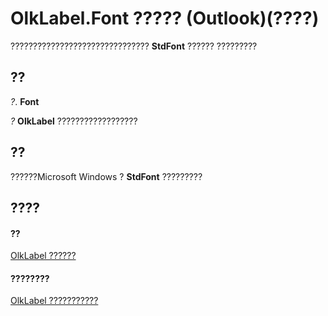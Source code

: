 
# OlkLabel.Font ????? (Outlook)(????)

??????????????????????????????? **StdFont** ?????? ?????????


## ??

 _?_. **Font**

 _?_ **OlkLabel** ??????????????????


## ??

??????Microsoft Windows ? **StdFont** ?????????


## ????


#### ??


[OlkLabel ??????](52e5bbb2-4b22-f308-d5d4-1a1eafad2f48.md)
#### ????????


[OlkLabel ???????????](http://msdn.microsoft.com/library/fdab75ca-86a1-d3c3-b60c-b4dc3267cd6c%28Office.15%29.aspx)